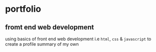 # portfolio
## fromt end web development
using basics of front end web development i.e `html`, `css` & `javascript` to create a profile summary of my own
